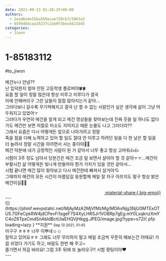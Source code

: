 ```yaml
---
date: 2021-09-13 01:28:37+09:00
authors:
  - 1ead6e4e55ba569acae720cb7c5863a3
  - 6599dbbcaa26237c2ab0f3becb421b45
categories:
  - Jiwon
---
```


# 1-85183112

<div class="post-container" markdown="1">
<div class="content-container md-sidebar__scrollwrap" markdown="1">

\#to_jiwon<br><br> 메건누나 안녕?? <br>난 입덕한지 얼마 안된 고등학생 플로버야🍀🍀<br>요즘 할 일이 정말 많은데 항상 미루고 미루다가 결국<br>아예 안해버리구 그런 날들이 점점 많아지는거 같아...<br>그러다보니 갈수록 무기력해지고 결국 난 할 수 없는 사람인가 싶은 생각에 삶이 그냥 어두워지고 있었어ㅜ<br>그러다가 우연히 메건을 알게 되고 메건 영상들을 찾아보는데 진짜 웃을 일 하나도 없다가도 메건만 보면 저절로 미소도 지어지고 때론 눈물도 나고 그러더라??<br>그래서 요즘은 다시 어떻게든 앞으로 나아가려고 정말<br>죽을 힘을 다해 노력하고 있어 할 일도 절대 안 미루고 하려던 일을 다 한 날은 할 일을 더 늘려서 정말 시간을 아끼면서 사는 중이야✌🏻<br>메건 덕분에 내가 긍정적인 사람이 된 거 같아서 너무 좋고 항상 고마워👍👍<br>시험이 3주 정도 남아서 당분간은 메건 조금 덜 보면서 살아야 할 것 같아ㅜㅜ...메건이 부활시킨 삶 어떻게든 빛나게 만들어야 뭔가 가치가 있을 것만 같아서...<br>시험 끝나면 메건 많이 찾아보고 다시 메건한테 빠져서 살거야💘<br>그때까지 메건의 모든 시간이 아름답길 응원할께 매일 잘 자구 아프지도 말구 항상 밝은 메건이길💜💜

</div>
</div>

<div style="text-align: right;" markdown="1">
<a href="https://weverse.io/fromis9/fanpost/1-85183112" style="text-align: right;">:material-share:{.big-emoji}</a>
</div>
---

<div class="comments-container md-sidebar__scrollwrap" markdown="1">
<div class="comment" markdown="1">
<div class='id-container' markdown="1">
![](https://phinf.wevpstatic.net/MjAyMzA2MjVfMzMg/MDAxNjg3NjU0MTExOTU5.7GFeCpkRW4jdCPevFi1sgeF7S4XyLHRSJr1VOBRp7gEg.mY0LxqknzXmYC4oZ6TpxCmdSnAbldBctUiaEHQVjHkgg.JPEG/image.jpg?type=s72){ pfp loading=lazy }
**<span class="artist">지원</span>** <small>Sep 13 2021, 01:45</small><br>
</div>
<div class='comment-body' markdown="1">
아구구 ㅎㅎㅎ 너무 이뿌네☺️☺️<br>잘하고 있어요ㅎㅎ 그래도 너무 무리하지 말고 매일 조금씩 꾸준히 해보는건 어때요! 가끔 쉬었다 가기도 하고, 바람도 한번 쐐 주고~ <br>즐기면서 하길 바라요! 그럼 3주 뒤에 또 놀러오구!! 시험 홧팅이야❤️
</div>
</div>
</div>
---
